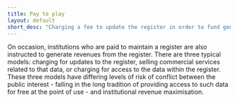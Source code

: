 ```yaml
---
title: Pay to play
layout: default
short_desc: "Charging a fee to update the register in order to fund general maintenance"
---
```


On occasion, institutions who are paid to maintain a register are also
instructed to generate revenues from the register. There are three typical
models: charging for updates to the register, selling commercial services
related to that data, or charging for access to the data within the register.
These three models have differing levels of risk of conflict between the
public interest - falling in the long tradition of providing access to such
data for free at the point of use - and institutional revenue maximisation.
